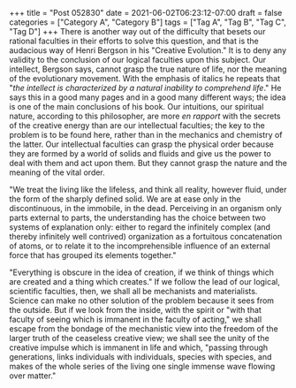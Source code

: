 +++
title = "Post 052830"
date = 2021-06-02T06:23:12-07:00
draft = false
categories = ["Category A", "Category B"]
tags = ["Tag A", "Tag B", "Tag C", "Tag D"]
+++
There is another way out of the difficulty that besets our rational faculties in their efforts to solve this question, and that is the audacious way of Henri Bergson in his "Creative Evolution." It is to deny any validity to the conclusion of our logical faculties upon this subject. Our intellect, Bergson says, cannot grasp the true nature of life, nor the meaning of the evolutionary movement. With the emphasis of italics he repeats that "_the intellect is characterized by a natural inability to comprehend life_." He says this in a good many pages and in a good many different ways; the idea is one of the main conclusions of his book. Our intuitions, our spiritual nature, according to this philosopher, are more _en rapport_ with the secrets of the creative energy than are our intellectual faculties; the key to the problem is to be found here, rather than in the mechanics and chemistry of the latter. Our intellectual faculties can grasp the physical order because they are formed by a world of solids and fluids and give us the power to deal with them and act upon them. But they cannot grasp the nature and the meaning of the vital order.

"We treat the living like the lifeless, and think all reality, however fluid, under the form of the sharply defined solid. We are at ease only in the discontinuous, in the immobile, in the dead. Perceiving in an organism only parts external to parts, the understanding has the choice between two systems of explanation only: either to regard the infinitely complex (and thereby infinitely well contrived) organization as a fortuitous concatenation of atoms, or to relate it to the incomprehensible influence of an external force that has grouped its elements together."

"Everything is obscure in the idea of creation, if we think of things which are created and a thing which creates." If we follow the lead of our logical, scientific faculties, then, we shall all be mechanists and materialists. Science can make no other solution of the problem because it sees from the outside. But if we look from the inside, with the spirit or "with that faculty of seeing which is immanent in the faculty of acting," we shall escape from the bondage of the mechanistic view into the freedom of the larger truth of the ceaseless creative view; we shall see the unity of the creative impulse which is immanent in life and which, "passing through generations, links individuals with individuals, species with species, and makes of the whole series of the living one single immense wave flowing over matter."
